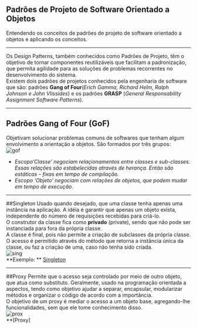 ## Padrões de Projeto de Software Orientado a Objetos 
Entendendo os conceitos de padrões de projeto de software orientado a objetos e aplicando os conceitos.
_______________________________________________________________________________________________________________
Os Design Patterns, também conhecidos como Padrões de Projeto,  têm o objetivo de tornar componentes reutilizáveis que facilitam a padronização, que permita agilidade para as soluções de problemas recorrentes no desenvolvimento do sistema.<br/>
Existem dois padrões de projetos conhecidos pela engenharia de software que são: padrões **Gang of Four**(*Erich Gamma, Richard Helm, Ralph Johnson e John Vlissides*) e os padrões **GRASP** (*General Responsability Assignment Software Patterns*).
________________________________________________________________________________________________________________
## Padrões Gang of Four (GoF)
Objetivam solucionar problemas comuns de softwares que tenham algum envolvimento a orientação a objetos. São formados por três grupos:<br/>
 ![gof](https://user-images.githubusercontent.com/85784665/136676253-8e3c47fc-a5d8-427a-bbe8-1b11fc0594c1.png) <br/>
* *Escopo‘Classe’ negociam relaçionamentos entre classes e sub-classes. Essas
relações são estabelecidas através de herança. Então são estáticas – fixas em
tempo de compilação.*<br/>
* *Escopo ‘Objeto’ negociam com relações de objetos, que podem mudar em
tempo de execução.*
_________________________________________________________________________________________________________________
##Singleton
Usado quando desejado, que uma classe tenha apenas uma instância na aplicação. A idéia é garantir que apenas um objeto exista,
independente do número de requisições recebidas para criá-lo.<br/>
O construtor da classe fica como **privado** (private), sendo que não pode ser instanciada para fora da própria classe.<br/>
A classe é final, pois não permite a criação de subclasses da própria classe.<br/>
O acesso é permitido através do método que retorna a instância única da classe, ou faz a criação de uma, caso não tenha sido criada.<br/>
![sing](https://user-images.githubusercontent.com/85784665/136676567-752ede10-fd72-4875-846e-9a2fa261424d.png)<br/>
**Exemplo: ** [Singleton](https://github.com/angelicamp/padroes_de_projeto_oo/blob/main/Singleton)
__________________________________________________________________________________________________________________
##Proxy
Permite que o acesso seja controlado por meio de outro objeto, que atua como substituto. Geralmente, usado na programação orientada a aspectos, tendo como objetivo ajudar a separar, encapsular, modularizar métodos e organizar o código de acordo com a importância.<br/>
O objetivo de um proxy é mediar o acesso a um objeto base, agregando-lhe funcionalidades, sem que ele tome conhecimento disso.<br/>![prox](https://user-images.githubusercontent.com/85784665/136677044-e4605d67-a973-47b2-b714-c7dbd7b8947f.png)<br/>
**[Proxy]

